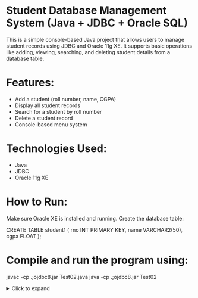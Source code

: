 # Student Database Management System (Java + JDBC + Oracle SQL)
This is a simple console-based Java project that allows users to manage student records using JDBC and Oracle 11g XE. It supports basic operations like adding, viewing, searching, and deleting student details from a database table.

# Features:
- Add a student (roll number, name, CGPA)
- Display all student records
- Search for a student by roll number
- Delete a student record
- Console-based menu system

# Technologies Used:
- Java
- JDBC
- Oracle 11g XE

# How to Run:
Make sure Oracle XE is installed and running.
Create the database table:

CREATE TABLE student1 (
rno INT PRIMARY KEY,
name VARCHAR2(50),
cgpa FLOAT
);

# Compile and run the program using:
javac -cp .;ojdbc8.jar Test02.java
java -cp .;ojdbc8.jar Test02

<details> <summary>Click to expand</summary>
Connected to the database

1. Add Student
2. Display All
3. Search
4. Delete
5. Exit
Enter your choice: 1
Enter rno, name and cgpa: 34 Sid 6.8
Student added successfully.

1. Add Student
2. Display All
3. Search
4. Delete
5. Exit
Enter your choice: 2
34 - Sid - 6.8
32 - Ramesh - 8.0
33 - Suresh - 7.5

1. Add Student
2. Display All
3. Search
4. Delete
5. Exit
Enter your choice: 3
Enter rno to search: 33
33 - Suresh - 7.5

1. Add Student
2. Display All
3. Search
4. Delete
5. Exit
Enter your choice: 4
Enter rno to delete: 34
34 - Deleted successfully...

1. Add Student
2. Display All
3. Search
4. Delete
5. Exit
Enter your choice: 5
Thank you
</details>
